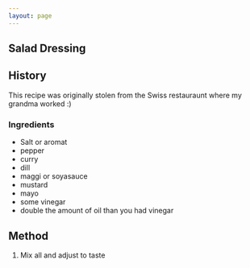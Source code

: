 ```yaml
---
layout: page
---
```


## Salad Dressing

## History

This recipe was originally stolen from the Swiss restauraunt where my grandma worked :)

### Ingredients

 * Salt or aromat
 * pepper
 * curry
 * dill
 * maggi or soyasauce
 * mustard
 * mayo
 * some vinegar
 * double the amount of oil than you had vinegar

## Method

1. Mix all and adjust to taste
